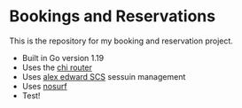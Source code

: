 # Bookings and Reservations

This is the repository for my booking and reservation project.

- Built in Go version 1.19
- Uses the [chi router](https://github.com/go-chi/chi)
- Uses [alex edward SCS](https://github.com/alexedwards/scs/v2) sessuin management
- Uses [nosurf](https://github.com/justinas/nosurf)
- Test!